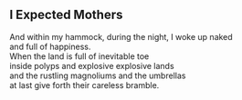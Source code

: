 I Expected Mothers
------------------
And within my hammock, during the night, I woke up naked  
and full of happiness.  
When the land is full of inevitable toe  
inside polyps and explosive explosive lands  
and the rustling magnoliums and the umbrellas  
at last give forth their careless bramble.  
